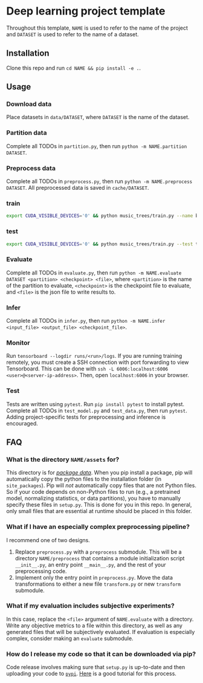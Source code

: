 # Deep learning project template

Throughout this template, `NAME` is used to refer to the name of the project
and `DATASET` is used to refer to the name of a dataset.


## Installation

Clone this repo and run `cd NAME && pip install -e .`.

## Usage

### Download data

Place datasets in `data/DATASET`, where `DATASET` is the name of the dataset.


### Partition data

Complete all TODOs in `partition.py`, then run `python -m NAME.partition
DATASET`.


### Preprocess data

Complete all TODOs in `preprocess.py`, then run `python -m NAME.preprocess
DATASET`. All preprocessed data is saved in `cache/DATASET`.


### train

```bash 
export CUDA_VISIBLE_DEVICES='0' && python music_trees/train.py --name baseline-mdb --dataset mdb --batch_size 2  --num_workers 20  --learning_rate 0.03  
```

### test

```bash 
export CUDA_VISIBLE_DEVICES='0' && python music_trees/train.py --test true --name baseline-mdb --version 1 --dataset katunog --batch_size 2  --num_workers 20  --learning_rate 0.03  
```

### Evaluate

Complete all TODOs in `evaluate.py`, then run `python -m NAME.evaluate DATASET
<partition> <checkpoint> <file>`, where `<partition>` is the name of the
partition to evaluate, `<checkpoint>` is the checkpoint file to evaluate, and
`<file>` is the json file to write results to.


### Infer

Complete all TODOs in `infer.py`, then run `python -m NAME.infer
<input_file> <output_file> <checkpoint_file>`.


### Monitor

Run `tensorboard --logdir runs/<run>/logs`. If you are running training
remotely, you must create a SSH connection with port forwarding to view
Tensorboard. This can be done with `ssh -L 6006:localhost:6006
<user>@<server-ip-address>`. Then, open `localhost:6006` in your browser.


### Test

Tests are written using `pytest`. Run `pip install pytest` to install pytest.
Complete all TODOs in `test_model.py` and `test_data.py`, then run `pytest`.
Adding project-specific tests for preprocessing and inference is encouraged.


## FAQ

### What is the directory `NAME/assets` for?

This directory is for
[_package data_](https://packaging.python.org/guides/distributing-packages-using-setuptools/#package-data).
When you pip install a package, pip will
automatically copy the python files to the installation folder (in
`site_packages`). Pip will _not_ automatically copy files that are not Python
files. So if your code depends on non-Python files to run (e.g., a pretrained
model, normalizing statistics, or data partitions), you have to manually
specify these files in `setup.py`. This is done for you in this repo. In
general, only small files that are essential at runtime should be placed in
this folder.


### What if I have an especially complex preprocessing pipeline?

I recommend one of two designs.
1. Replace `preprocess.py` with a `preprocess` submodule. This will
be a directory `NAME/preprocess` that contains a module initialization script
`__init__.py`, an entry point `__main__.py`, and the rest of your preprocessing
code.
2. Implement only the entry point in `preprocess.py`. Move the data
transformations to either a new file `transform.py` or new `transform`
submodule.


### What if my evaluation includes subjective experiments?

In this case, replace the `<file>` argument of `NAME.evaluate` with a
directory. Write any objective metrics to a file within this directory, as well
as any generated files that will be subjectively evaluated. If evaluation
is especially complex, consider making an `evaluate` submodule.


### How do I release my code so that it can be downloaded via pip?

Code release involves making sure that `setup.py` is up-to-date and then
uploading your code to [`pypi`](https://www.pypi.org).
[Here](https://packaging.python.org/tutorials/packaging-projects/) is a good
tutorial for this process.
